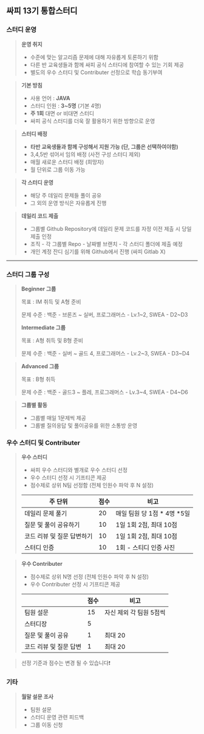## 싸피 13기 통합스터디

### 스터디 운영

> **운영 취지**
> 
> - 수준에 맞는 알고리즘 문제에 대해 자유롭게 토론하기 위함
> - 다른 반 교육생들과 함께 싸피 공식 스터디에 참여할 수 있는 기회 제공
> - 별도의 우수 스터디 및 Contributer 선정으로 학습 동기부여

> **기본 방침**
> 
> - 사용 언어 : **JAVA**
> - 스터디 인원 : **3~5명** (기본 4명)
> - **주 1회** 대면 or 비대면 스터디
> - 싸피 공식 스터디를 더욱 잘 활용하기 위한 방향으로 운영

> **스터디 배정**
> 
> - **타반 교육생들과 함께 구성해서 지원 가능 (단, 그룹은 선택하여야함)**
> - 3,4,5반 섞어서 임의 배정 (사전 구성 스터디 제외)
> - 매월 새로운 스터디 배정 (희망자)
> - 월 단위로 그룹 이동 가능

> **각 스터디 운영**
> 
> - 해당 주 데일리 문제들 풀이 공유
> - 그 외의 운영 방식은 자유롭게 진행

> **데일리 코드 제출**
> 
> - 그룹별 Github Repository에 데일리 문제 코드를 자정 이전 제출 시 당일 제출 인정
> - 조직 - 각 그룹별 Repo - 날짜별 브랜치 - 각 스터디 폴더에 제출 예정
> - 개인 계정 잔디 심기를 위해 Github에서 진행 (싸피 Gitlab X)
 
---

### 스터디 그룹 구성

> **Beginner 그룹**
> 
> 
> 목표 : IM 취득 및 A형 준비
> 
> 문제 수준 : 백준 - 브론즈 ~ 실버, 프로그래머스 - Lv.1~2, SWEA - D2~D3
>
> 
> **Intermediate 그룹**
> 
> 
> 목표 : A형 취득 및 B형 준비
> 
> 문제 수준 : 백준 - 실버 ~ 골드 4, 프로그래머스 - Lv.2~3, SWEA - D3~D4
> 

> **Advanced 그룹**
> 
> 
> 목표 : B형 취득
> 
> 문제 수준 : 백준 - 골드3 ~ 플레, 프로그래머스 - Lv.3~4, SWEA - D4~D6
> 

> **그룹별 활동**
> 
> - 그룹별 매일 1문제씩 제공
> - 그룹별 질의응답 및 풀이공유를 위한 소통방 운영

### 우수 스터디 및 Contributer

> **우수 스터디**
> 
> - 싸피 우수 스터디와 별개로 우수 스터디 선정
> - 우수 스터디 선정 시 기프티콘 제공
> - 점수제로 상위 N팀 선정함 (전체 인원수 파악 후 N 설정)
> 
> | 주 단위 | 점수 | 비고 |
> | --- | --- | --- |
> | 데일리 문제 풀기 | 20 | 매일 팀원 당 1점 * 4명 *5일 |
> | 질문 및 풀이 공유하기 | 10 | 1일 1회 2점, 최대 10점 |
> | 코드 리뷰 및 질문 답변하기 | 10 | 1일 1회 2점, 최대 10점 |
> | 스터디 인증 | 10 | 1회 - 스티디 인증 사진 |

> **우수 Contributer**
> 
> - 점수제로 상위 N명 선정 (전체 인원수 파악 후 N 설정)
> - 우수 Contributer 선정 시 기프티콘 제공
> 
> |  | 점수 | 비고 |
> | --- | --- | --- |
> | 팀원 설문 | 15 | 자신 제외 각 팀원 5점씩 |
> | 스터디장 | 5 |  |
> | 질문 및 풀이 공유 | 1 | 최대 20 |
> | 코드 리뷰 및 질문 답변 | 1 | 최대 20 |

> 선정 기준과 점수는 변경 될 수 있습니다❗️
>
### 기타

> **월말 설문 조사**
> 
> - 팀원 설문
> - 스터디 운영 관련 피드백
> - 그룹 이동 신청
